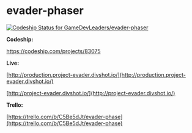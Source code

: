 evader-phaser
===
[ ![Codeship Status for GameDevLeaders/evader-phaser](https://codeship.com/projects/e20267a0-ea31-0132-ffd2-32dfa18a9fce/status?branch=master)](https://codeship.com/projects/83075)

**Codeship:**

https://codeship.com/projects/83075

**Live:**

[http://production.project-evader.divshot.io/](http://production.project-evader.divshot.io/)

[http://project-evader.divshot.io/](http://project-evader.divshot.io/)

**Trello:**

[https://trello.com/b/C5Be5dJt/evader-phase](https://trello.com/b/C5Be5dJt/evader-phase)
